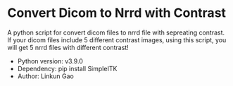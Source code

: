 # Convert Dicom to Nrrd with Contrast

A python script for convert dicom files to nrrd file with sepreating contrast.
If your dicom files include 5 different contrast images, using this script, 
you will get 5 nrrd files with different contrast!



- Python version: v3.9.0
- Dependency: pip install SimpleITK
- Author: Linkun Gao